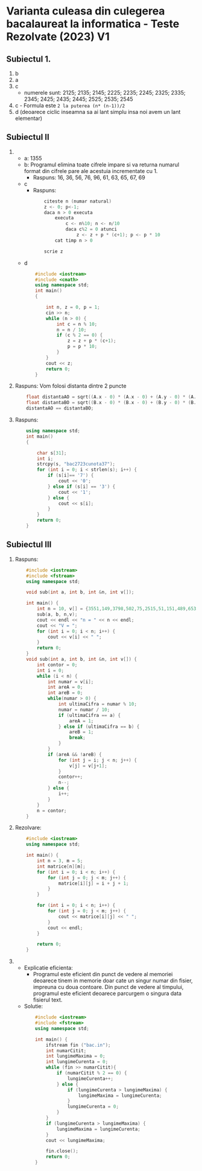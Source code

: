 # Varianta culeasa din culegerea bacalaureat la informatica - Teste Rezolvate (2023) V1

## Subiectul 1.
1. b
2. a
3. c
    - numerele sunt: 2125; 2135; 2145; 2225; 2235; 2245; 2325; 2335; 2345; 2425; 2435; 2445; 2525; 2535; 2545
4. c - Formula este `2 la puterea (n* (n-1))/2`
5. d (deoarece ciclic inseamna sa ai lant simplu insa noi avem un lant elementar)

## Subiectul II
1. 
    - a: 1355
    - b: Programul elimina toate cifrele impare si va returna numarul format din cifrele pare ale acestuia incrementate cu 1.
        - Raspuns: 16, 36, 56, 76, 96, 61, 63, 65, 67, 69
    - c
        - Raspuns:
            ```c++
                citeste n (numar natural)
                z <- 0; p<-1;
                daca n > 0 executa
                    executa
                        c <- n%10; n <- n/10
                        daca c%2 = 0 atunci
                            z <- z + p * (c+1); p <- p * 10
                    cat timp n > 0

                scrie z
            ```
    - d
        ```c++
            #include <iostream>
            #include <cmath>
            using namespace std;
            int main()
            {

                int n, z = 0, p = 1;
                cin >> n;
                while (n > 0) {
                    int c = n % 10;
                    n = n / 10;
                    if (c % 2 == 0) {
                        z = z + p * (c+1);
                        p = p * 10;
                    }
                }
                cout << z;
                return 0;
            }
        ```

2. Raspuns: Vom folosi distanta dintre 2 puncte
    ```c++
        float distantaAO = sqrt((A.x - 0) * (A.x - 0) + (A.y - 0) * (A.y - 0)));
        float distantaBO = sqrt((B.x - 0) * (B.x - 0) + (B.y - 0) * (B.y - 0)));
        distantaAO == distantaBO;
    ```
3. Raspuns:
    ```c++
        using namespace std;
        int main()
        {

            char s[31];
            int i;
            strcpy(s, "bac2723cunota37");
            for (int i = 0; i < strlen(s); i++) {
                if (s[i]== '7') {
                    cout << '0';
                } else if (s[i] == '3') {
                    cout << '1';
                } else {
                    cout << s[i];
                }
            }
            return 0;
        }
    ```
## Subiectul III
1. Raspuns:
    ```c++
        #include <iostream>
        #include <fstream>
        using namespace std;

        void sub(int a, int b, int &n, int v[]);

        int main() {
            int n = 10, v[] = {3551,149,3798,502,75,2515,51,151,489,653}, a = 5, b = 2;
            sub(a, b, n,v);
            cout << endl << "n = " << n << endl;
            cout << "V = ";
            for (int i = 0; i < n; i++) {
                cout << v[i] << " ";
            }
            return 0;
        }
        void sub(int a, int b, int &n, int v[]) {
            int contor = 0;
            int i = 0;
            while (i < n) {
                int numar = v[i];
                int areA = 0;
                int areB = 0;
                while(numar > 0) {
                    int ultimaCifra = numar % 10;
                    numar = numar / 10;
                    if (ultimaCifra == a) {
                        areA = 1;
                    } else if (ultimaCifra == b) {
                        areB = 1;
                        break;
                    }
                }
                if (areA && !areB) {
                    for (int j = i; j < n; j++) {
                        v[j] = v[j+1];
                    }
                    contor++;
                    n--;
                } else {
                    i++;
                }
            }
            n = contor;
        }
    ```

2. Rezolvare:
    ```c++
        #include <iostream>
        using namespace std;

        int main() {
            int n = 3, m = 5;
            int matrice[n][m];
            for (int i = 0; i < n; i++) {
                for (int j = 0; j < m; j++) {
                    matrice[i][j] = i + j + 1;
                }
            }

            for (int i = 0; i < n; i++) {
                for (int j = 0; j < m; j++) {
                    cout << matrice[i][j] << " ";
                }
                cout << endl;
            }

            return 0;
        }
    ```

3. 
    - Explicatie eficienta:
        - Programul este eficient din punct de vedere al memoriei deoarece tinem in memorie doar cate un singur numar din fisier, impreuna cu doua contoare. Din punct de vedere al timpului, programul este eficient deoarece parcurgem o singura data fisierul text.
    - Solutie:
        ```c++
            #include <iostream>
            #include <fstream>
            using namespace std;

            int main() {
                ifstream fin ("bac.in");
                int numarCitit;
                int lungimeMaxima = 0;
                int lungimeCurenta = 0;
                while (fin >> numarCitit){
                    if (numarCitit % 2 == 0) {
                        lungimeCurenta++;
                    } else {
                        if (lungimeCurenta > lungimeMaxima) {
                            lungimeMaxima = lungimeCurenta;
                        }
                        lungimeCurenta = 0;
                    }
                }
                if (lungimeCurenta > lungimeMaxima) {
                    lungimeMaxima = lungimeCurenta;
                }
                cout << lungimeMaxima;

                fin.close();
                return 0;
            }
        ```
